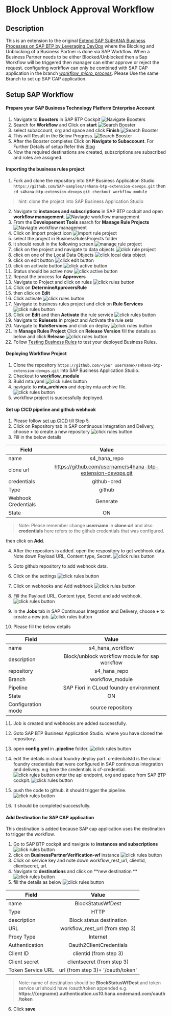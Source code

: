 # Block Unblock Approval Workflow

## Description

This is an extension to the original [Extend SAP S/4HANA Business Processes on SAP BTP by Leveraging DevOps](https://github.com/SAP-samples/s4hana-btp-extension-devops#extend-sap-s4hana-business-processes-on-sap-btp-by-leveraging-devops) where the Blocking and Unblocking of a Business Partner is done via SAP Workflow. When a Business Partner needs to be either Blocked/Unblocked then a Sap Workflow will be triggered then manager can either approve or reject the request. configuring workflow can only be combined with SAP CAP application in the branch *[workflow_micro_process](https://github.com/SAP-samples/s4hana-btp-extension-devops/tree/workflow_micro_process)*. Please Use the same Branch to set up SAP CAP application.

## Setup SAP Workflow 

#### Prepare your SAP Business Technology Platform Enterprise Account
1. Navigate to **Boosters** in SAP BTP Cockpit
![Navigate Boosters](./images/navigate_boosters.png)
2. Search for **Workflow** and Click on **start**
![Search Booster](./images/search_workflow.png)
3. select subaccount, org and space and click **Finish**
![Search Booster](./images/workflow_account_setup.png)
4. This will Result in the Below Progress.
![Search Booster](./images/booster_process.png)
5. After the Booster completes Click on **Navigate to Subaccount**. For Further Details of setup Refer this [Blog](https://blogs.sap.com/2020/07/19/automatically-setup-workflow-management-in-sap-cloud-platform-using-booster/)
6. Now the required destinations are created, subscriptions are subscribed and roles are assigned.

#### Importing the business rules project

1. Fork and clone the repository into SAP Business Application Studio
```https://github.com/SAP-samples/s4hana-btp-extension-devops.git```
then 
```cd s4hana-btp-extension-devops```
```git checkout workflow_module```

> hint: clone the project into SAP Business Application Studio 

2. Navigate to **instances and subscriptions** in SAP BTP cockpit and open **workflow management**.
![Naviagte workflow management](./images/navigate_instance_subscriptions_workflow.png)
3. From the **Developement Tools** search for **Manage Rule Projects**
![Naviagte workflow management](./images/click_manage_rule_project.png)
4. Click on Import project icon
![import rule project](./images/import_rule_project.png)
5. select the project in BusinessRulesProjects folder
6. it should result in the following screen 
![manage rule project](./images/manage_rules_project.png)
7. click on the project and navigate to data objects
![click rule project](./images/click_on_data_object.png)
8. click on one of the Local Data Objects
![click local data object](./images/click_to_activate_dobj.png)
9. click on edit button
![click edit button](./images/click_on_edit.png)
10. click on activate button
![click active button](./images/click_activate.png)
11. Status should be active now
![click active button](./images/active_status.png)
12. Repeat the process for **Approvers** 
13. Navigate to Project and click on rules 
![click rules button](./images/click_rules.png)
14. Click on **DetermineApproversRule** 
15. then click on **Edit**
16. Click activate
![click rules button](./images/approver_rule_activate.png)
17. Navigate to business rules project and click on **Rule Services**
![click rules button](./images/navigate_rule_service.png)
18. Click on **Edit** and then **Activate** the rule service 
![click rules button](./images/activate_rule_service.png)
19. Navigate to **Rulesets** in project and Activate the rule sets
20. Navigate to **RuleServices**  and click on deploy
![click rules button](./images/deploy_rule_service.png)
21. In **Manage Rules Project** Click on **Release Version** fill the details as below and click **Release**
![click rules button](./images/release_version.png)
22. Follow  [Testing Business Rules](https://developers.sap.com/tutorials/cp-cf-businessrules09-test-apis.html) to test your deployed Business Rules.

#### Deploying Workflow Project

1. Clone the repository 
```https://github.com/<your username>/s4hana-btp-extension-devops.git``` into SAP Business Application Studio.
2. Checkout to **workflow_module**
3. Build mta.yaml
![click rules button](./images/build_mta_project.png)
4. navigate to **mta_archives** and deploy mta archive file.
![click rules button](./images/deploy_mta_archive.png)
5. workflow project is successfully deployed.

#### Set up CICD pipeline and github webhook

1. Please follow [set up CICD](https://developers.sap.com/tutorials/btp-app-ci-cd-btp.html) till Step 5.
2. Click on Repository tab in SAP continuous Integration and Delivery, choose **+** to create a new repository
![click rules button](./images/add_repo_cicd.png)
3. Fill in the below details

| Field   |      Value     |
|----------|:-------------:|
| name |  s4_hana_repo |
| clone url | https://github.com/username/s4hana-btp-extension-devops.git   |
| credentials| github-cred |
| Type| github |
| Webhook Credentials| Generate |
| State| ON |

> Note: Please remember change **username** in **clone url** and also **credentials** here refers to the github credentials that was configured.

then click on **Add**.

4. After the repositors is added. open the respository to get webhook data. Note down Payload URL, Content type, Secret.
![click rules button](./images/webhook_data.png)

5. Goto github repository to add webhook data.
6. Click on the settings
![click rules button](./images/github_settings.png)
7. Click on webhooks and Add webhook
![click rules button](./images/github_webhooks.png)
8. Fill the Payload URL, Content type, Secret and add webhook.
![click rules button](./images/webhook_added.png)
9. In the **Jobs** tab in SAP Continuous Integration and Delivery, choose **+** to create a new job.
![click rules button](./images/create_job.png)

10. Please fill the below details

| Field   |      Value     |
|----------|:-------------:|
| name |  s4_hana_workflow |
| description |Block/unblock workflow module for sap workflow   |
| repository| s4_hana_repo |
| Branch| workflow_module |
| Pipeline| SAP Fiori in CLoud foundry environment |
| State| ON |
| Configuration mode| source repository |

11. Job is created and webhooks are added successfully.
12. Goto SAP BTP Business Application Studio. where you have cloned the repository.
13. open **config.yml** in **.pipeline** folder.
![click rules button](./images/pipeline_config.png)
14. edit the details in cloud foundry deploy part. credentialsId is the cloud foundry credentials that were configured in SAP continuous integration and delivery. e.g here the credentials is cf-credential.
![click rules button](./images/edit_credentials.png)
enter the api endpoint, org and space from SAP BTP cockpit.
![click rules button](./images/org_api_endpoint_space.png)

15. push the code to github. it should trigger the pipeline.
![click rules button](./images/pipeline_trigger.png)

16. It should be completed successfully.

#### Add Destination for SAP CAP application

This destination is added because SAP cap application uses the destination to trigger the workflow.

1.  Go to SAP BTP cockpit and navigate to **instances and subscriptions**
![click rules button](./images/btp_cockpit_insta_subs.png)
2. click on **BusinessPartnerVerification-wf** instance
![click rules button](./images/dest_key.png)
3. Click on service key and note down workflow_rest_url, clientid, clientsecret, url.
4. Navigate to **destinations** and click on **new destination **
![click rules button](./images/dest_create_new.png)
5. fill the details as below
![click rules button](./images/dest_form_fill.png)

| Field   |      Value     |
|----------|:-------------:|
| name |  BlockStatusWfDest |
| Type |  HTTP |
| description |Block status destination   |
| URL| workflow_rest_url (from step 3) |
| Proxy Type| Internet |
| Authentication | Oauth2ClientCredentials |
| Client ID | clientid (from step 3) |
| Client secret| clientsecret (from step 3) |
| Token Service URL | url (from step 3)+ '/oauth/token' |

> Note: name of destination should be **BlockStatusWfDest** and token service url should have /oauth/token appended e.g. **https://{orgname}.authentication.us10.hana.ondemand.com/oauth/token**

6. Click **save**